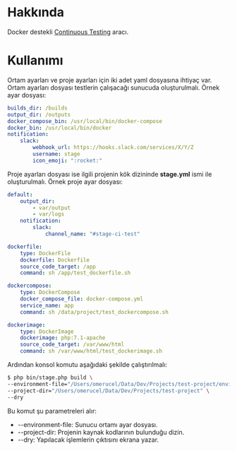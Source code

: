 # Hakkında

Docker destekli [Continuous Testing](https://continuousdelivery.com/foundations/test-automation/) aracı.

# Kullanımı

Ortam ayarları ve proje ayarları için iki adet yaml dosyasına ihtiyaç var. Ortam ayarları dosyası testlerin çalışacağı 
sunucuda oluşturulmalı. Örnek ayar dosyası:

```yaml
builds_dir: /builds
output_dir: /outputs
docker_compose_bin: /usr/local/bin/docker-compose
docker_bin: /usr/local/bin/docker
notification:
    slack:
        webhook_url: https://hooks.slack.com/services/X/Y/Z
        username: stage
        icon_emoji: ":rocket:"
```

Proje ayarları dosyası ise ilgili projenin kök dizininde **stage.yml** ismi ile oluşturulmalı. Örnek proje ayar dosyası:
```yaml
default:
    output_dir:
        - var/output
        - var/logs
    notification:
        slack:
            channel_name: "#stage-ci-test"

dockerfile:
    type: DockerFile
    dockerfile: Dockerfile
    source_code_target: /app
    command: sh /app/test_dockerfile.sh

dockercompose:
    type: DockerCompose
    docker_compose_file: docker-compose.yml
    service_name: app
    command: sh /data/project/test_dockercompose.sh

dockerimage:
    type: DockerImage
    dockerimage: php:7.1-apache
    source_code_target: /var/www/html
    command: sh /var/www/html/test_dockerimage.sh
```

Ardından konsol komutu aşağıdaki şekilde çalıştırılmalı:

```bash
$ php bin/stage.php build \
--environment-file="/Users/omerucel/Data/Dev/Projects/test-project/environment.yml" \
--project-dir="/Users/omerucel/Data/Dev/Projects/test-project" \
--dry
```

Bu komut şu parametreleri alır:
* --environment-file: Sunucu ortamı ayar dosyası.
* --project-dir: Projenin kaynak kodlarının bulunduğu dizin.
* --dry: Yapılacak işlemlerin çıktısını ekrana yazar.

